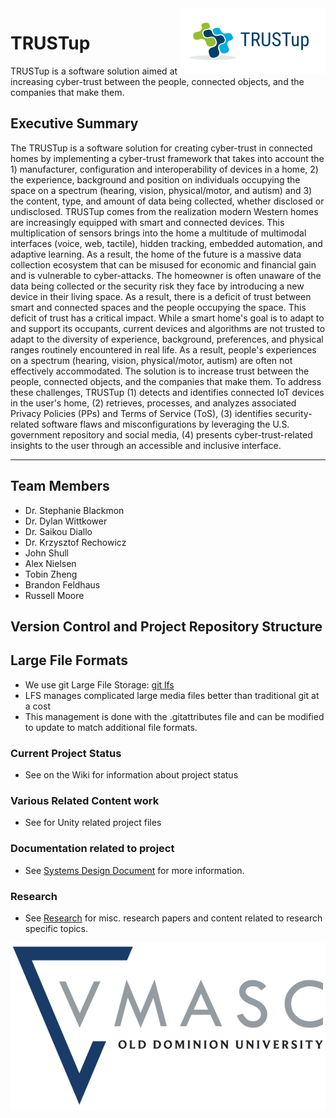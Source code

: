 <img src="/Documentation/Images/TRUSTup_logo.png" align="right" />

# TRUSTup

   TRUSTup is a software solution aimed at increasing cyber-trust between the people, connected objects, and the companies that make them. 

## Executive Summary
The TRUSTup is a software solution for creating cyber-trust in connected homes by implementing a cyber-trust framework that takes into account the 1) manufacturer, configuration and interoperability of devices in a home, 2) the experience, background and position on individuals occupying the space on a spectrum (hearing, vision, physical/motor, and autism) and 3) the content, type, and amount of data being collected, whether disclosed or undisclosed.
TRUSTup comes from the realization modern Western homes are increasingly equipped with smart and connected devices. This multiplication of sensors brings into the home a multitude of multimodal interfaces (voice, web, tactile), hidden tracking, embedded automation, and adaptive learning. As a result, the home of the future is a massive data collection ecosystem that can be misused for economic and financial gain and is vulnerable to cyber-attacks. The homeowner is often unaware of the data being collected or the security risk they face by introducing a new device in their living space. As a result, there is a deficit of trust between smart and connected spaces and the people occupying the space.
This deficit of trust has a critical impact. While a smart home's goal is to adapt to and support its occupants, current devices and algorithms are not trusted to adapt to the diversity of experience, background, preferences, and physical ranges routinely encountered in real life. As a result, people's experiences on a spectrum (hearing, vision, physical/motor, autism) are often not effectively accommodated. The solution is to increase trust between the people, connected objects, and the companies that make them.
To address these challenges, TRUSTup (1) detects and identifies connected IoT devices in the user's home, (2) retrieves, processes, and analyzes associated Privacy Policies (PPs) and Terms of Service (ToS), (3) identifies security-related software flaws and misconfigurations by leveraging the U.S. government repository and social media, (4) presents cyber-trust-related insights to the user through an accessible and inclusive interface. 


***
## Team Members

* []() Dr. Stephanie Blackmon 
* []() Dr. Dylan Wittkower
* []() Dr. Saikou Diallo
* []() Dr. Krzysztof Rechowicz
* []() John Shull
* Alex Nielsen
* Tobin Zheng
* Brandon Feldhaus
* Russell Moore

## Version Control and Project Repository Structure

## Large File Formats

* We use git Large File Storage: [git lfs](https://git-lfs.github.com/)
* LFS manages complicated large media files better than traditional git at a cost
* This management is done with the .gitattributes file and can be modified to update to match additional file formats.

### Current Project Status

* See []() on the Wiki for information about project status

### Various Related Content work

* See []() for Unity related project files

### Documentation related to project

* See [Systems Design Document](/Documentation/Design/CCI_Trust_App_System_Description_v06.docx) for more information.

### Research

* See [Research](/Research) for misc. research papers and content related to research specific topics.

![Vmasc Logo](./GitHub%20Page/WikiAssets/VMASC_Color_Logo.png)
